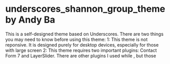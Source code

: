 # underscores_shannon_group_theme by Andy Ba
This is a self-designed theme based on Underscores. There are two things you may need to know before using this theme:
1: This theme is not reponsive. It is designed purely for desktop devices, especially for those with large screen
2: This theme requires two important plugins: Contact Form 7 and LayerSlider. There are other plugins I used while 
, but those
